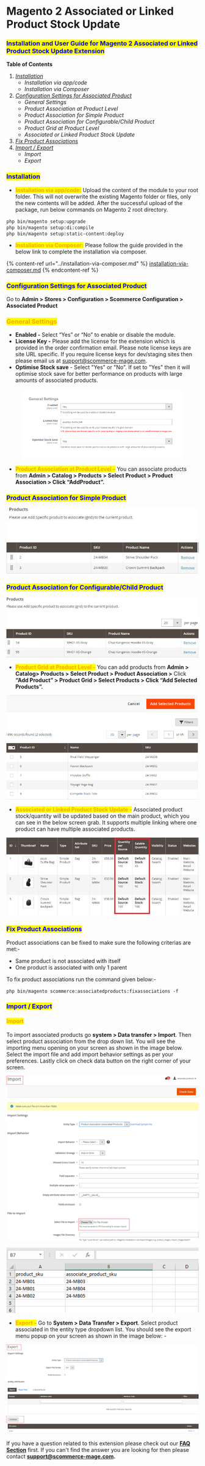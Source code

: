 # Magento 2 Associated or Linked Product Stock Update

### <mark style="color:blue;">Installation and User Guide for Magento 2 Associated or Linked Product Stock Update Extension</mark>

**Table of Contents**

1. [_Installation_ ](magento-2-associated-or-linked-product-stock-update.md#bookmark0)
   * _Installation via app/code_&#x20;
   * _Installation via Composer_&#x20;
2. [_Configuration Settings for Associated Product_ ](magento-2-associated-or-linked-product-stock-update.md#bookmark3)
   * _General Settings_&#x20;
   * _Product Association at Product Level_&#x20;
   * _Product Association for Simple Product_&#x20;
   * _Product Association for Configurable/Child Product_&#x20;
   * _Product Grid at Product Level_&#x20;
   * _Associated or Linked Product Stock Update_&#x20;
3. [_Fix Product Associations_](magento-2-associated-or-linked-product-stock-update.md#bookmark10)
4. [_Import / Export_ ](magento-2-associated-or-linked-product-stock-update.md#bookmark10-1)
   * _Import_&#x20;
   * _Export_&#x20;

### <mark style="color:blue;">Installation</mark> <a href="#bookmark0" id="bookmark0"></a>

* <mark style="color:orange;">**Installation via app/code:**</mark> Upload the content of the module to your root folder. This will not overwrite the existing Magento folder or files, only the new contents will be added. After the successful upload of the package, run below commands on Magento 2 root directory.

```
php bin/magento setup:upgrade
php bin/magento setup:di:compile
php bin/magento setup:static-content:deploy
```

* <mark style="color:orange;">**Installation via Composer:**</mark> Please follow the guide provided in the below link to complete the installation via composer.

{% content-ref url="../installation-via-composer.md" %}
[installation-via-composer.md](../installation-via-composer.md)
{% endcontent-ref %}

### <mark style="color:blue;">Configuration Settings for Associated Product</mark> <a href="#bookmark3" id="bookmark3"></a>

Go to **Admin > Stores > Configuration > Scommerce Configuration > Associated Product**

### <mark style="color:orange;">General Settings</mark> <a href="#bookmark4" id="bookmark4"></a>

* **Enabled -** Select “Yes” or “No” to enable or disable the module.
* **License Key -** Please add the license for the extension which is provided in the order confirmation email. Please note license keys are site URL specific. If you require license keys for dev/staging sites then please email us at [support@scommerce-mage.com](mailto:support@scommerce-mage.com).
* **Optimise Stock save** - Select "Yes" or "No". If set to "Yes" then it will optimise stock save for better performance on products with large amounts of associated products.

<figure><img src="../../.gitbook/assets/image (2) (1) (1) (1) (1) (1) (1) (1) (1) (1).png" alt=""><figcaption></figcaption></figure>

* <mark style="color:orange;">**Product Association at Product Level –**</mark> You can associate products from **Admin > Catalog > Products > Select Product > Product Association > Click “AddProduct”.**

### <mark style="color:blue;">Product Association for Simple Product</mark> <a href="#bookmark6" id="bookmark6"></a>

![](<../../.gitbook/assets/2 (16)>)

### <mark style="color:blue;">Product Association for Configurable/Child Product</mark> <a href="#bookmark7" id="bookmark7"></a>

![](<../../.gitbook/assets/3 (16)>)

* <mark style="color:orange;">**Product Grid at Product Level –**</mark> You can add products from **Admin > Catalog> Products > Select Product > Product Association >** Click **“Add Product” > Product Grid > Select Products > Click “Add Selected Products”.**

![](<../../.gitbook/assets/4 (4)>)

* <mark style="color:orange;">**Associated or Linked Product Stock Update -**</mark> Associated product stock/quantity will be updated based on the main product, which you can see in the below screen grab. It supports multiple linking where one product can have multiple associated products.

![](<../../.gitbook/assets/5 (59)>)

### <mark style="color:blue;">Fix Product Associations</mark> <a href="#bookmark10" id="bookmark10"></a>

Product associations can be fixed to make sure the following criterias are met:-

* Same product is not associated with itself
* One product is associated with only 1 parent

To fix product associations run the command given below:-

```
php bin/magento scommerce:associatedproducts:fixassociations -f
```

### <mark style="color:blue;">Import / Export</mark> <a href="#bookmark10" id="bookmark10"></a>

#### <mark style="color:orange;">Import</mark> <a href="#bookmark11" id="bookmark11"></a>

To import associated products go **system > Data transfer > Import**. Then select product association from the drop down list. You will see the importing menu opening on your screen as shown in the image below. Select the import file and add import behavior settings as per your preferences. Lastly click on check data button on the right corner of your screen.

![](<../../.gitbook/assets/6 (49)>)

![](<../../.gitbook/assets/7 (36)>)

* <mark style="color:orange;">**Export –**</mark> Go to **System > Data Transfer > Export**. Select product associated in the entity type dropdown list. You should see the export menu popup on your screen as shown in the image below: -

![](<../../.gitbook/assets/8 (55)>)

If you have a question related to this extension please check out our [**FAQ Section**](https://www.scommerce-mage.com/magento-2-associated-or-linked-product-stock-update.html#faq) first. If you can't find the answer you are looking for then please contact [**support@scommerce-mage.com**](mailto:core@scommerce-mage.com)**.**
